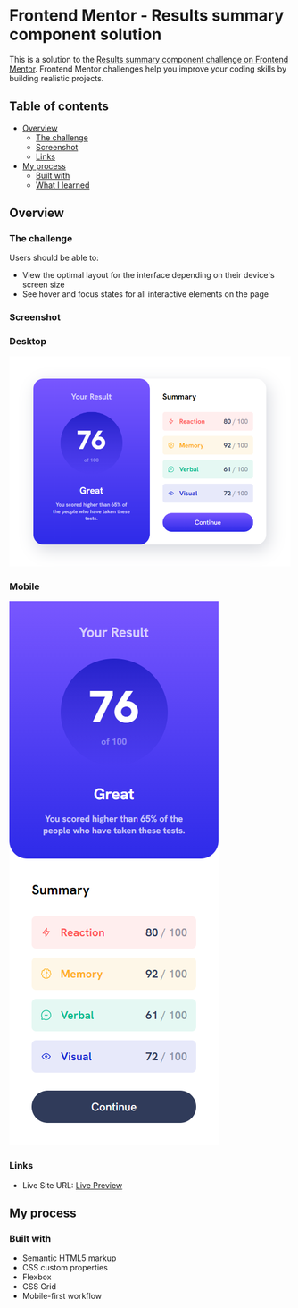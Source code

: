 # Frontend Mentor - Results summary component solution

This is a solution to the [Results summary component challenge on Frontend Mentor](https://www.frontendmentor.io/challenges/results-summary-component-CE_K6s0maV). Frontend Mentor challenges help you improve your coding skills by building realistic projects.

## Table of contents

- [Overview](#overview)
  - [The challenge](#the-challenge)
  - [Screenshot](#screenshot)
  - [Links](#links)
- [My process](#my-process)
  - [Built with](#built-with)
  - [What I learned](#what-i-learned)

## Overview

### The challenge

Users should be able to:

- View the optimal layout for the interface depending on their device's screen size
- See hover and focus states for all interactive elements on the page

### Screenshot

### Desktop

![desktop](./assets/images/desktop-view.png)

### Mobile

![mobile](./assets/images/mobile-view.png)

### Links

- Live Site URL: [Live Preview](https://seppa89.github.io/results-summary-component/)

## My process

### Built with

- Semantic HTML5 markup
- CSS custom properties
- Flexbox
- CSS Grid
- Mobile-first workflow
